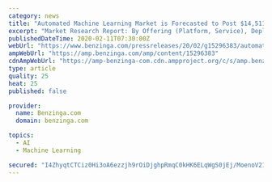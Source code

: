 ```yaml
---
category: news
title: "Automated Machine Learning Market is Forecasted to Post $14,511.9 Million by 2030: P&S Intelligence"
excerpt: "Market Research Report: By Offering (Platform, Service), Deployment Type (On-Premises, Cloud), Enterprise Size (Large Enterprise, Small & Medium Enterprise), Application (Fraud Detection, Sales & Marketing Management,"
publishedDateTime: 2020-02-11T07:30:00Z
webUrl: "https://www.benzinga.com/pressreleases/20/02/g15296383/automated-machine-learning-market-is-forecasted-to-post-14-511-9-million-by-2030-p-s-intelligence"
ampWebUrl: "https://amp.benzinga.com/amp/content/15296383"
cdnAmpWebUrl: "https://amp-benzinga-com.cdn.ampproject.org/c/s/amp.benzinga.com/amp/content/15296383"
type: article
quality: 25
heat: 25
published: false

provider:
  name: Benzinga.com
  domain: benzinga.com

topics:
  - AI
  - Machine Learning

secured: "I4ZhyqtCTCiz0Hi3oA6ezzjh9rOiDjghpRmqC0kHK6ELqWgS0jEj/MoenoV21e0pkAMUr3Zfp7gHpuZrOjHCuFDEkxCLeCdXfuCQId6UZIImibnPI10vx7gA4IvhQ5Xi77n7GysFUXtktU7MNshws/JG8ZgBnIYIMzjRKjUHc9yp7Ib+0vNpRU5rAby3+tBKaU85WsvF9DLTa/vUPCAbBVR1r4qdCmMByUNaRb3Rk+Uj3ZHeM8CHSo/ykqqT1Qnil8hScW1mJ5BZsiu9yOkHR07X9fHeJxnkimxNP1k/AZH4LN5TQk4LdMYrTLU6MQCj;tY/kGnTM2H7LFGBFeMNjtA=="
---
```



